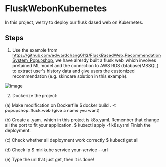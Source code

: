 # FluskWebonKubernetes
In this project, we try to deploy our flusk dased web on Kubernetes.

## Steps
1. Use the example from https://github.com/edwardchang0112/FluskBasedWeb_RecommendationSystem_Popupshop, we have already built a flusk web, which involves pretained ML model and the connection to AWS RDS database(MSSQL) to extract user's history data and give users the customized recommendation (e.g. skincare solution in this example).

![image]()

2. Dockerize the project:

(a) Make modification on Dockerfile
$ docker build . -t popupshop_flusk_web (give a name you want)

(b) Create a .yaml, which in this project is k8s.yaml. Remember that change all the port to fit your application. 
$ kubectl apply -f k8s.yaml
Finish the deployment.

(c) Check whether all deployment work correctly
$ kubectl get all

(d) Check ip
$ minikube service your-service --url

(e) Type the url that just get, then it is done!

